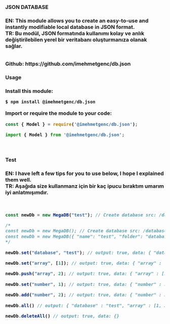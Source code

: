 <h3>JSON DATABASE<h3>
<p>
EN: This module allows you to create an easy-to-use and instantly modifiable local database in JSON format.<br>
TR: Bu modül, JSON formatında kullanımı kolay ve anlık değiştirilebilen yerel bir veritabanı oluşturmanıza olanak sağlar.<br>
</p>
<br>
Github: https://github.com/imehmetgenc/db.json<br>

<h3>Usage<h3>
Install this module:

```bash
$ npm install @imehmetgenc/db.json
```

Import or require the module to your code:
```js
const { Model } = require('@imehmetgenc/db.json');
```

```js
import { Model } from '@imehmetgenc/db.json';

```
<br>


<h3>Test<h3>
<p>
EN: I have left a few tips for you to use below, I hope I explained them well.<br>
TR: Aşağıda size kullanmanz için bir kaç ipucu bıraktım umarım iyi anlatmışımdır.<br>
</p>
<br>

```js
const newDb = new MegaDB("test"); // Create database src: /database/test.json

/*
const newDb = new MegaDB(); // Create database src: /database/database.json
const newDb = new MegaDB({ "name": "test", "folder": "database", "noBlankData": true, "readable": true }); // Create database src: /database/test.json
*/

newDb.set("database", "test"); // output: true, data: { "database" : "test" }

newDb.set("array", [1]); // output: true, data: { "array" : [1] }

newDb.push("array", 2); // output: true, data: { "array" : [1, 2] }

newDb.set("number", 1); // output: true, data: { "number" : 1 }

newDb.add("number", 2); // output: true, data: { "number" : 3 }

newDb.all() // output: { "database" : "test", "array" : [1, 2], "number" : 3 }

newDb.deleteAll() // output: true, data: {}
```
